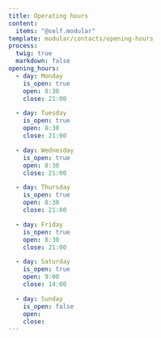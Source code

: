 ```yaml
---
title: Operating hours
content:
  items: "@self.modular"
template: modular/contacts/opening-hours
process:
  twig: true
  markdown: false
opening_hours:
  - day: Monday
    is_open: true
    open: 8:30
    close: 21:00

  - day: Tuesday
    is_open: true
    open: 8:30
    close: 21:00

  - day: Wednesday
    is_open: true
    open: 8:30
    close: 21:00

  - day: Thursday
    is_open: true
    open: 8:30
    close: 21:00

  - day: Friday
    is_open: true
    open: 8:30
    close: 21:00

  - day: Saturday
    is_open: true
    open: 9:00
    close: 14:00

  - day: Sunday
    is_open: false
    open:
    close:
---
```

